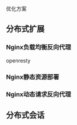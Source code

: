 优化方案



## 分布式扩展

### Nginx负载均衡反向代理

openresty



### Nginx静态资源部署

### Nginx动态请求反向代理





## 分布式会话

